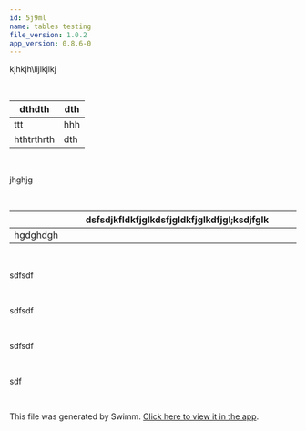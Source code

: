 ```yaml
---
id: 5j9ml
name: tables testing
file_version: 1.0.2
app_version: 0.8.6-0
---
```


kjhkjh\\lijlkjlkj

<br/>

|dthdth    |dth|
|----------|---|
|ttt       |hhh|
|hthtrthrth|dth|

<br/>

jhghjg

<br/>

|        | | |dsfsdjkfldkfjglkdsfjgldkfjglkdfjgl;ksdjfglk| | |dsgadfgsdfgdfgsdgdsfgd| | | |sdfgdsfgdsfg|
|--------|---|---|-------------------------------------------|---|---|----------------------|---|---|---|------------|
|hgdghdgh| | |                                           | | |                      | | | |            |

<br/>

sdfsdf

<br/>

sdfsdf

<br/>

sdfsdf

<br/>

sdf

<br/>

This file was generated by Swimm. [Click here to view it in the app](http://localhost:5000/repos/Z2l0aHViJTNBJTNBc3Rva2Utd2VhdGhlciUzQSUzQUFkZGllQ29oZW4=/docs/5j9ml).